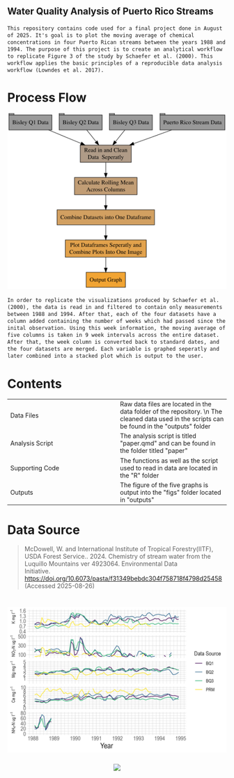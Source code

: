 ## Water Quality Analysis of Puerto Rico Streams 
    This repository contains code used for a final project done in August of 2025. It's goal is to plot the moving average of chemical concentrations in four Puerto Rican streams between the years 1988 and 1994. The purpose of this project is to create an analytical workflow to replicate Figure 3 of the study by Schaefer et al. (2000). This workflow applies the basic principles of a reproducible data analysis workflow (Lowndes et al. 2017). 

# Process Flow
<p align="center">
    <img src="https://github.com/willrmull/eds-214-water-quality/blob/687059c7fa60ac55554d9b1635ac3d2d6dad7a05/outputs/figs/flow_chart.png"
</p>

    In order to replicate the visualizations produced by Schaefer et al. (2000), the data is read in and filtered to contain only measurements between 1988 and 1994. After that, each of the four datasets have a column added containing the number of weeks which had passed since the inital observation. Using this week information, the moving average of five columns is taken in 9 week intervals across the entire dataset. After that, the week column is converted back to standard dates, and the four datasets are merged. Each variable is graphed seperatly and later combined into a stacked plot which is output to the user.  

# Contents 
<table>
    <tr>
      <td width="50%">
        Data Files
      </td>
      <td width="50%">
        Raw data files are located in the data folder of the repository. \n The cleaned data used in the scripts can be found in the "outputs" folder
      </td>
     </tr>
    </tr>
        <td width="50%">
        Analysis Script
      </td>
      <td width="50%">
        The analysis script is titled "paper.qmd" and can be found in the folder titled "paper"
      </td>
    </tr>
    </tr>
        <td width="50%">
        Supporting Code
      </td>
      <td width="50%">
        The functions as well as the script used to read in data are located in the "R" folder
      </td>
    </tr>
    </tr>
        <td width="50%">
        Outputs
      </td>
      <td width="50%">
        The figure of the five graphs is output into the "figs" folder located in "outputs"
      </td>
    </tr>
  </table>

# Data Source
  > McDowell, W. and International Institute of Tropical Forestry(IITF), 
  > USDA Forest Service.. 2024. Chemistry of stream water from the 
  > Luquillo Mountains ver 4923064. Environmental Data       
  > Initiative. https://doi.org/10.6073/pasta/f31349bebdc304f758718f4798d25458 
  > (Accessed 2025-08-26)

![Graph output by the paper.qmd file](https://github.com/willrmull/eds-214-water-quality/blob/80c9bfb6f3f32111297221b491ecfbc2619f195d/outputs/figs/merged_plots.jpg)
=======
<p align="center">
    <img src="http://some_place.com/image.png](https://github.com/willrmull/eds-214-water-quality/blob/80c9bfb6f3f32111297221b491ecfbc2619f195d/outputs/figs/merged_plots.jpg" />
</p>
